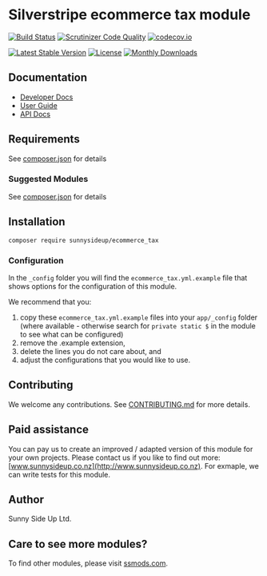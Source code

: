 # Silverstripe ecommerce tax module
[![Build Status](https://travis-ci.org/sunnysideup/silverstripe-ecommerce_tax.svg?branch=master)](https://travis-ci.org/sunnysideup/silverstripe-ecommerce_tax)
[![Scrutinizer Code Quality](https://scrutinizer-ci.com/g/sunnysideup/silverstripe-ecommerce_tax/badges/quality-score.png?b=master)](https://scrutinizer-ci.com/g/sunnysideup/silverstripe-ecommerce_tax/?branch=master)
[![codecov.io](https://codecov.io/github/sunnysideup/silverstripe-ecommerce_tax/coverage.svg?branch=master)](https://codecov.io/github/sunnysideup/silverstripe-ecommerce_tax?branch=master)

[![Latest Stable Version](https://poser.pugx.org/sunnysideup/ecommerce_tax/version)](https://packagist.org/packages/sunnysideup/ecommerce_tax)
[![License](https://poser.pugx.org/sunnysideup/ecommerce_tax/license)](https://packagist.org/packages/sunnysideup/ecommerce_tax)
[![Monthly Downloads](https://poser.pugx.org/sunnysideup/ecommerce_tax/d/monthly)](https://packagist.org/packages/sunnysideup/ecommerce_tax)


## Documentation



 * [Developer Docs](docs/en/INDEX.md)
 * [User Guide](docs/en/userguide.md)
 * [API Docs](http://docs.ssmods.com/sunnysideup/ecommerce_tax/classes.xhtml)


## Requirements



See [composer.json](composer.json) for details


### Suggested Modules



See [composer.json](composer.json) for details


## Installation


```
composer require sunnysideup/ecommerce_tax
```

### Configuration



In the `_config` folder you will find the `ecommerce_tax.yml.example`
file that shows options for the configuration of this module.

We recommend that you:

  1. copy these `ecommerce_tax.yml.example` files into your
`app/_config` folder (where available - otherwise search for `private static $` in the module to see what can be configured)
  2. remove the .example extension,
  3. delete the lines you do not care about, and
  4. adjust the configurations that you would like to use.


## Contributing



We welcome any contributions. See [CONTRIBUTING.md](CONTRIBUTING.md) for more details.

## Paid assistance



You can pay us to create an improved / adapted version of this module for your own projects.  Please contact us if you like to find out more: [www.sunnysideup.co.nz](http://www.sunnysideup.co.nz).  For exmaple, we can write tests for this module.  

## Author



Sunny Side Up Ltd.


## Care to see more modules?

To find other modules, please visit [ssmods.com](http://ssmods.com/).
